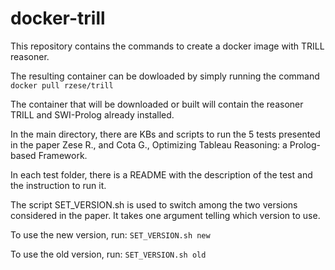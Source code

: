 # docker-trill
This repository contains the commands to create a docker image with TRILL reasoner. 

The resulting container can be dowloaded by simply running the command
`docker pull rzese/trill`

The container that will be downloaded or built will contain the reasoner TRILL and SWI-Prolog already installed.

In the main directory, there are KBs and scripts to run the 5 tests presented in the paper
Zese R., and Cota G., Optimizing Tableau Reasoning: a Prolog-based Framework.

In each test folder, there is a README with the description of the test and the instruction to run it.

The script SET_VERSION.sh is used to switch among the two versions considered in the paper.
It takes one argument telling which version to use.

To use the new version, run:
 `SET_VERSION.sh new`

To use the old version, run:
`SET_VERSION.sh old`
